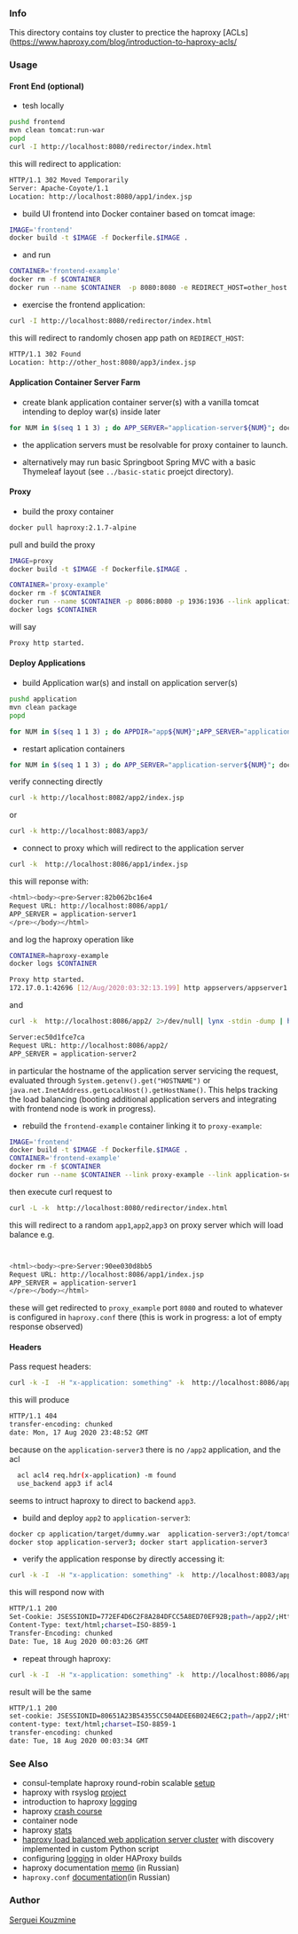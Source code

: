 ### Info
This directory contains toy cluster to prectice the haproxy
[ACLs](https://www.haproxy.com/blog/introduction-to-haproxy-acls/
### Usage
#### Front End (optional)
* tesh locally
```sh
pushd frontend
mvn clean tomcat:run-war
popd
curl -I http://localhost:8080/redirector/index.html
```
this will redirect to application:
```sh
HTTP/1.1 302 Moved Temporarily
Server: Apache-Coyote/1.1
Location: http://localhost:8080/app1/index.jsp
```
* build UI frontend into Docker container based on tomcat image:

```sh
IMAGE='frontend'
docker build -t $IMAGE -f Dockerfile.$IMAGE .
```
* and run
```sh
CONTAINER='frontend-example'
docker rm -f $CONTAINER
docker run --name $CONTAINER  -p 8080:8080 -e REDIRECT_HOST=other_host -d $IMAGE
```
* exercise  the frontend application:
```sh
curl -I http://localhost:8080/redirector/index.html
```
this will redirect to randomly chosen app path on `REDIRECT_HOST`:
```sh
HTTP/1.1 302 Found
Location: http://other_host:8080/app3/index.jsp
```
#### Application Container Server Farm
* create blank application container server(s) with a vanilla tomcat intending to deploy war(s) inside later
```sh
for NUM in $(seq 1 1 3) ; do APP_SERVER="application-server${NUM}"; docker container stop $APP_SERVER;  docker container rm -f $APP_SERVER; docker run -p 808${NUM}:8080 -d --env "APP_SERVER=${APP_SERVER}" --name $APP_SERVER davidcaste/alpine-tomcat /opt/tomcat/bin/catalina.sh run ; done
```
- the application servers must be resolvable for proxy container to launch.
* alternatively may run basic Springboot Spring MVC with a basic Thymeleaf layout (see `../basic-static` proejct directory).


#### Proxy
* build the proxy container
```sh
docker pull haproxy:2.1.7-alpine
```
pull and build the proxy
```sh
IMAGE=proxy
docker build -t $IMAGE -f Dockerfile.$IMAGE .
```
```sh
CONTAINER='proxy-example'
docker rm -f $CONTAINER
docker run --name $CONTAINER -p 8086:8080 -p 1936:1936 --link application-server1 --link application-server2 --link application-server3 -v $(pwd)/haproxy.cfg:/usr/local/etc/haproxy/haproxy.cfg:ro -d $IMAGE
docker logs $CONTAINER
```
will say
```sh
Proxy http started.
```	
#### Deploy Applications
* build Application war(s) and install on application server(s)
```sh
pushd application
mvn clean package
popd
```
```sh
for NUM in $(seq 1 1 3) ; do APPDIR="app${NUM}";APP_SERVER="application-server${NUM}"; docker cp application/target/dummy.war $APP_SERVER:/opt/tomcat/webapps/${APPDIR}.war ; done
```
* restart aplication containers
```sh
for NUM in $(seq 1 1 3) ; do APP_SERVER="application-server${NUM}"; docker stop $APP_SERVER; docker start $APP_SERVER; done
```

verify connecting directly

```sh
curl -k http://localhost:8082/app2/index.jsp
```
or
```sh
curl -k http://localhost:8083/app3/
```

* connect to proxy which will redirect to the application server
```sh
curl -k  http://localhost:8086/app1/index.jsp
```

this will reponse with:


```sh
<html><body><pre>Server:82b062bc16e4
Request URL: http://localhost:8086/app1/
APP_SERVER = application-server1
</pre></body></html>
```
and log the haproxy operation like
```sh
CONTAINER=haproxy-example
docker logs $CONTAINER
```
```sh
Proxy http started.
172.17.0.1:42696 [12/Aug/2020:03:32:13.199] http appservers/appserver1 0/0/0/5/5 200 350 - - ---- 1/1/0/0/0 0/0 "GET /app1/index.jsp HTTP/1.1"
```
and
```sh
curl -k  http://localhost:8086/app2/ 2>/dev/null| lynx -stdin -dump | head -10
```

```sh
Server:ec50d1fce7ca
Request URL: http://localhost:8086/app2/
APP_SERVER = application-server2
```
in particular the hostname of the application server servicing the request,
evaluated through `System.getenv().get("HOSTNAME")` or
`java.net.InetAddress.getLocalHost().getHostName()`. This helps tracking the load balancing (booting additional application servers and integrating with frontend node is work in progress).


* rebuild the `frontend-example` container linking it to `proxy-example`:
```sh
IMAGE='frontend'
docker build -t $IMAGE -f Dockerfile.$IMAGE .
CONTAINER='frontend-example'
docker rm -f $CONTAINER
docker run --name $CONTAINER --link proxy-example --link application-server1 --link application-server2 --link application-server3 -p 8080:8080 -e REDIRECT_HOST=localhost -e REDIRECT_PORT=8086 -d $IMAGE
```
then execute curl request to
```sh
curl -L -k  http://localhost:8080/redirector/index.html
```
this will redirect to a random `app1`,`app2`,`app3` on proxy server which will load balance e.g.
```sh


<html><body><pre>Server:90ee030d8bb5
Request URL: http://localhost:8086/app1/index.jsp
APP_SERVER = application-server1
</pre></body></html>

```
these will get redirected to `proxy_example` port `8080` and routed to whatever is configured in `haproxy.conf` there
(this is work in progress:  a lot of empty response observed)

#### Headers
Pass request headers:
```sh
curl -k -I  -H "x-application: something" -k  http://localhost:8086/app2/index.jsp
```
this will produce
```sh
HTTP/1.1 404
transfer-encoding: chunked
date: Mon, 17 Aug 2020 23:48:52 GMT
```
because on the `application-server3` there is no `/app2` application, and the acl
```sh
  acl acl4 req.hdr(x-application) -m found
  use_backend app3 if acl4
```
seems to intruct haproxy to direct to backend `app3`.
* build and deploy `app2` to `application-server3`:
```sh
docker cp application/target/dummy.war  application-server3:/opt/tomcat/webapps/app2.war
docker stop application-server3; docker start application-server3
```
* verify the application response by directly accessing it:
```sh
curl -k -I  -H "x-application: something" -k  http://localhost:8083/app2/index.jsp
```
this will respond now with
```sh
HTTP/1.1 200
Set-Cookie: JSESSIONID=772EF4D6C2F8A284DFCC5A8ED70EF92B;path=/app2/;HttpOnly
Content-Type: text/html;charset=ISO-8859-1
Transfer-Encoding: chunked
Date: Tue, 18 Aug 2020 00:03:26 GMT
```
* repeat through haproxy:
```sh
curl -k -I  -H "x-application: something" -k  http://localhost:8086/app2/index.jsp
```
result will be the same
```sh
HTTP/1.1 200
set-cookie: JSESSIONID=80651A23B54355CC504ADEE6B024E6C2;path=/app2/;HttpOnly
content-type: text/html;charset=ISO-8859-1
transfer-encoding: chunked
date: Tue, 18 Aug 2020 00:03:34 GMT
```
### See Also
 * consul-template haproxy round-robin scalable [setup](https://github.com/camptocamp/docker-consul-demo)
 * haproxy with rsyslog [project](https://github.com/mminks/haproxy-docker-logging)
 * introduction to haproxy [logging](https://www.haproxy.com/blog/introduction-to-haproxy-logging/)	
 * haproxy [crash course](https://www.youtube.com/watch?v=qYnA2DFEELw)
 * container node [](https://github.com/andrewmunsell/haproxy-ui)
 * haproxy [stats](https://www.haproxy.com/blog/exploring-the-haproxy-stats-page/)
 * [haproxy load balanced web application server cluster](https://github.com/ianblenke/tutum-docker-clusterproxy) with discovery implemented in custom Python script
 * configuring [logging](https://stackoverflow.com/questions/44137797/how-to-get-logs-in-a-haproxy1-5-alpine-docker-container) in older HAProxy builds
 * haproxy documentation [memo](https://habr.com/ru/company/ostrovok/blog/438966/) (in Russian)
 * `haproxy.conf` [documentation](https://habr.com/ru/sandbox/34354/)(in Russian)

### Author
[Serguei Kouzmine](kouzmine_serguei@yahoo.com)

